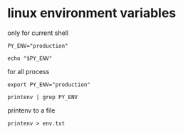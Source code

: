 # linux environment variables

only for current shell

```
PY_ENV="production"

echo "$PY_ENV"
```

for all process

```
export PY_ENV="production"

printenv | grep PY_ENV
```

printenv to a file

```
printenv > env.txt
```
